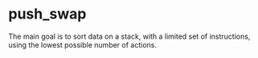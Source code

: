 # push_swap
The main goal is to sort data on a stack, with a limited set of instructions, using the lowest possible number of actions.
